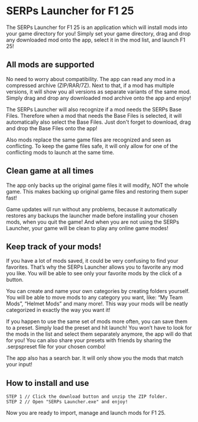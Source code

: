 # SERPs Launcher for F1 25

The SERPs Launcher for F1 25 is an application which will install mods into your game directory for you! Simply set your game directory, drag and drop any downloaded mod onto the app, select it in the mod list, and launch F1 25!

## All mods are supported 
No need to worry about compatibility. The app can read any mod in a compressed archive (ZIP/RAR/7Z). Next to that, if a mod has multiple versions, it will show you all versions as separate variants of the same mod. Simply drag and drop any downloaded mod archive onto the app and enjoy!

The SERPs Launcher will also recognize if a mod needs the SERPs Base Files. Therefore when a mod that needs the Base Files is selected, it will automatically also select the Base Files.  Just don't forget to download, drag and drop the Base Files onto the app!

Also mods replace the same game files are recognized and seen as conflicting. To keep the game files safe, it will only allow for one of the conflicting mods to launch at the same time.

## Clean game at all times
The app only backs up the original game files it will modify, NOT the whole game. This makes backing up original game files and restoring them super fast!

Game updates will run without any problems, because it automatically restores any backups the launcher made before installing your chosen mods, when you quit the game! And when you are not using the SERPs Launcher, your game will be clean to play any online game modes!

## Keep track of your mods!
If you have a lot of mods saved, it could be very confusing to find your favorites. That’s why the SERPs Launcher allows you to favorite any mod you like. You will be able to see only your favorite mods by the click of a button. 

You can create and name your own categories by creating folders yourself. You will be able to move mods to any category you want, like: “My Team Mods”, “Helmet Mods” and many more!. This way your mods will be neatly categorized in exactly the way you want it!

If you happen to use the same set of mods more often, you can save them to a preset. Simply load the preset and hit launch! You won’t have to look for the mods in the list and select them separately anymore, the app will do that for you! You can also share your presets with friends by sharing the .serpspreset file for your chosen combo!

The app also has a search bar. It will only show you the mods that match your input!

## How to install and use
`STEP 1 // Click the download button and unzip the ZIP folder.`\
`STEP 2 // Open "SERPs Launcher.exe" and enjoy!`

Now you are ready to import, manage and launch mods for F1 25.
